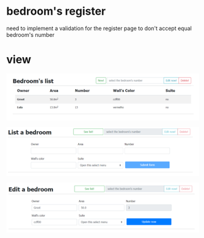 # bedroom's register

need to implement a validation for the register page to don't accept equal bedroom's number



# view
![](1.png)


![](2.png)


![](3.png)
